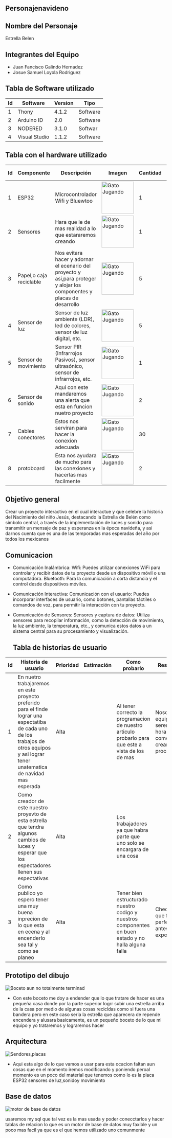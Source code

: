 ## Personajenavideno
## Nombre del Personaje
Estrella Belen
## Integrantes del Equipo
- Juan Fancisco Galindo Hernadez
- Josue Samuel Loyola Rodriguez

## Tabla de Software utilizado
| Id | Software | Version | Tipo |
|----|----------|---------|------|
| 1   |Thony|4.1.2|Software|
|  2  |Arduino ID|2.0|Software|
|  3  |NODERED|3.1.0|Softwar|
|4 | Visual Studio|1.1.2 |Software|

## Tabla con el hardware utilizado
| Id | Componente | Descripción | Imagen | Cantidad | Costo total |
|----|------------|-------------|--------|----------|-------------|
|   1 | ESP32     |Microcontrolador Wifi y Bluewtoo  | <img src=https://http2.mlstatic.com/D_NQ_NP_833599-MLM47361571444_092021-O.webp alt="Gato Jugando" width="100" height="100">|1|$140|
|2 |Sensores |Hara que le de mas realidad a lo que estararemos creando | <img src=https://m.media-amazon.com/images/I/61uSfmJsaYL._SX466_.jpg alt="Gato Jugando" width="100" height="100"> |1 |$45 |
| 3 |Papel,o caja reciclable |Nos evitara hacer y adornar el ecenario del proyecto y asi,para proteger y alojar los componentes y placas de desarrollo |  <img src=https://www.planetamanualidades.com/wp-content/uploads/2023/02/Guia-completa-de-tipos-de-papel-cartulina-y-carton.jpg alt="Gato Jugando" width="100" height="100">| 5|$50|
|4 | Sensor de luz| Sensor de luz ambiente (LDR), led de colores, sensor de luz digital, etc.| <img src=https://http2.mlstatic.com/D_NQ_NP_944876-MLM54973258457_042023-O.webp alt="Gato Jugando" width="100" height="100">|5 | $60|
| 5| Sensor de movimiento|Sensor PIR (Infrarrojos Pasivos), sensor ultrasónico, sensor de infrarrojos, etc. |<img src=https://http2.mlstatic.com/D_NQ_NP_935912-MLM41816777468_052020-O.webp alt="Gato Jugando" width="100" height="100"> | 1| $80|
| 6|Sensor de sonido |Aqui con este mandaremos una alerta que esta en funcion nuetro proyecto |<img src=https://www.cyberpuerta.mx/img/product/M/CP-STEREN-ARD-362-1.jpg alt="Gato Jugando" width="100" height="100">  |2 |$250 |
|7 | Cables conectores|Estos nos serviran para hacer la conexion adecuada | <img src=https://novatronicec.com/wp-content/uploads/2020/10/40-cables-macho-hembra-20cm_1.jpg alt="Gato Jugando" width="100" height="100">|30 |$60 |
| 8| protoboard| Esta nos ayudara de mucho para las conexiones y hacerlas mas facilmente|<img src=https://m.media-amazon.com/images/I/61+nStDwtIL._AC_SY300_SX300_.jpg alt="Gato Jugando" width="100" height="100"> | 2| $ 139| 
 

   
  
## Objetivo general
Crear un proyecto  interactivo en el cual interactue y que celebre la historia del Nacimiento del niño Jesús, destacando la Estrella de Belén como símbolo central, a través de la implementación de luces y sonido para transmitir un mensaje de paz y esperanza en la época navideña, y asi darnos cuenta que es una de las temporadas mas esperadas del año por todos los mexicanos

## Comunicacion
- Comunicación Inalámbrica:
  Wifi: Puedes utilizar conexiones WiFi para controlar y recibir datos de tu proyecto desde un dispositivo móvil o una computadora.
  Bluetooth: Para la comunicación a corta distancia y el control desde dispositivos móviles.

- Comunicación Interactiva:
  Comunicación con el usuario: Puedes incorporar interfaces de usuario, como botones, pantallas táctiles o comandos de voz, para permitir la interacción con tu proyecto.
  
- Comunicación de Sensores:
  Sensores y captura de datos: Utiliza sensores para recopilar información, como la detección de movimiento, la luz ambiente, la temperatura, etc., y comunica estos datos a un   sistema central para su procesamiento y visualización.

  ## Tabla de historias de usuario
| Id | Historia de usuario | Prioridad | Estimación | Como probarlo | Responsable |
|----|---------------------|-----------|------------|---------------|-------------|
|  1  |En nuetro trabajaremos en este proyecto preferido para el finde lograr una espectatiba de cada uno de los trabajos de otros equipos y asi lograr tener unatematica de navidad mas esperada                |      Alta     |    |    Al tener correcto la programacion de nuestro articulo probarlo para que este a vista de los de mas           |         Nosotros como equipo que seremos a la hora de comenzar a crear este proceso    |
| 2   |Como creador de este nuestro proyevto de esta estrella que tendra algunos cambios de luces y esperar que los espectadores llenen sus espectativas|Alta|  |   Los trabajadores ya que habra parte que uno solo se encargara de una cosa   |
|   3 |Como publico yo espero tener una muy buena inprecion de lo que esta en ecena y al encenderlo sea tal y como se planeo|Alta||Tener bien estructurado nuestro codigo y nuestros componentes en buen estado y no halla alguna falla| Checar y hacer que funcione perferctamente antes de exponerlo|Todo el eqipo que esta conformado al crear este proyecto  |

## Prototipo del dibujo
![Boceto aun no totalmente terminad](https://scontent.xx.fbcdn.net/v/t1.15752-9/394302260_983850252683247_2753994314403906290_n.jpg?stp=dst-jpg_s280x280&_nc_cat=104&ccb=1-7&_nc_sid=510075&_nc_ohc=_1HFemKO8roAX-tmJZK&_nc_ad=z-m&_nc_cid=0&_nc_ht=scontent.xx&oh=03_AdQhnhKSSPdvCYQYFtdGWLmt6_VEUO5EHSCudiu_oih7KA&oe=65599689)

- Con este boceto me doy a endender que lo que tratare de hacer es una pequeña casa donde por la parte superior logrr subir una estrella arriba de la casa por medio de algunas cosas recicldas como si fuera una bandera pero en este caso seria la estrella que aparecera de repende encendera y alusara basicamente, es un pequeño boceto de lo que mi equipo y yo trataremos y lograremos hacer


## Arquitectura
![Sendores,placas](https://scontent.fcyw4-1.fna.fbcdn.net/v/t1.15752-9/394663211_1712811342533893_8460853779309936965_n.jpg?stp=dst-jpg_s261x260&_nc_cat=106&ccb=1-7&_nc_sid=8cd0a2&_nc_ohc=Pd5h62RdtU4AX-lfgtt&_nc_ht=scontent.fcyw4-1.fna&oh=03_AdTSXBohMI2o9Z4kjIZB_aQFwFCFDxcNz29qrv8TJZdsyA&oe=65597BD0)

- Aqui esta algo de lo que vamos a usar para esta ocacion faltan aun cosas que en el momento iremos modificando y poniendo peroal momento es un poco del material que tenemos como lo es la placa  ESP32 sensores de luz,sonidoy movimiento


## Base de datos
![motor de base de datos ](https://d1.awsstatic.com/asset-repository/products/amazon-rds/1024px-MySQL.ff87215b43fd7292af172e2a5d9b844217262571.png)

usaremos my sql que tal vez es la mas usada y poder conecctarlos y hacer  tablas de relacion lo que es un motor de base de datos muy faxible y un poco mas facil ya que es el que hemos utilizado uno comunmente

